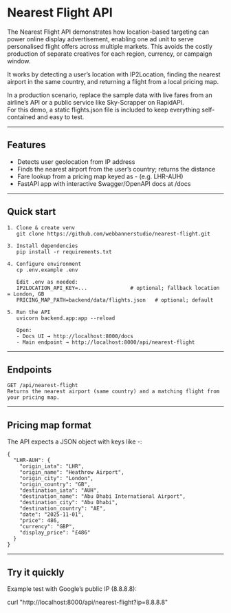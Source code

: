 # Nearest Flight API

The Nearest Flight API demonstrates how location-based targeting can power online display advertisement, enabling one ad unit to serve personalised flight offers across multiple markets. This avoids the costly production of separate creatives for each region, currency, or campaign window.

It works by detecting a user’s location with IP2Location, finding the nearest airport in the same country, and returning a flight from a local pricing map.

In a production scenario, replace the sample data with live fares from an airline’s API or a public service like Sky-Scrapper on RapidAPI.  
For this demo, a static flights.json file is included to keep everything self-contained and easy to test.

---

## Features
- Detects user geolocation from IP address  
- Finds the nearest airport from the user’s country; returns the distance  
- Fare lookup from a pricing map keyed as <ORIGIN>-<DESTINATION> (e.g. LHR-AUH)  
- FastAPI app with interactive Swagger/OpenAPI docs at /docs  

---

## Quick start
```
1. Clone & create venv
   git clone https://github.com/webbannerstudio/nearest-flight.git

3. Install dependencies
   pip install -r requirements.txt

4. Configure environment
   cp .env.example .env

   Edit .env as needed:
   IP2LOCATION_API_KEY=...              # optional; fallback location = London, GB
   PRICING_MAP_PATH=backend/data/flights.json   # optional; default

5. Run the API
   uvicorn backend.app:app --reload

   Open:
   - Docs UI → http://localhost:8000/docs
   - Main endpoint → http://localhost:8000/api/nearest-flight
```
---

## Endpoints
```
GET /api/nearest-flight  
Returns the nearest airport (same country) and a matching flight from your pricing map.
```
---

## Pricing map format

The API expects a JSON object with keys like <ORIGIN>-<DEST>:

```
{
  "LHR-AUH": {
    "origin_iata": "LHR",
    "origin_name": "Heathrow Airport",
    "origin_city": "London",
    "origin_country": "GB",
    "destination_iata": "AUH",
    "destination_name": "Abu Dhabi International Airport",
    "destination_city": "Abu Dhabi",
    "destination_country": "AE",
    "date": "2025-11-01",
    "price": 486,
    "currency": "GBP",
    "display_price": "£486"
  }
}
```

---

## Try it quickly

Example test with Google’s public IP (8.8.8.8):

curl "http://localhost:8000/api/nearest-flight?ip=8.8.8.8"
